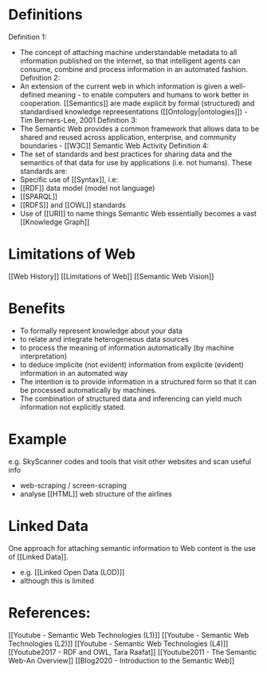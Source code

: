 # Definitions
Definition 1:
 - The concept of attaching machine understandable metadata to all information published on the internet, so that intelligent agents can consume, combine and process information in an automated fashion.
Definition 2:
 - An extension of the current web in which information is given a well-defined meaning - to enable computers and humans to work better in cooperation. [[Semantics]] are made explicit by formal (structured) and standardised knowledge repreesentations ([[Ontology|ontologies]]) - Tim Berners-Lee, 2001
Definition 3:
 - The Semantic Web provides a common framework that allows data to be shared and reused across application, enterprise, and community boundaries - [[W3C]] Semantic Web Activity
Definition 4:
 - The set of standards and best practices for sharing data and the semantics of that data for use by applications (i.e. not humans).
These standards are:
 - Specific use of [[Syntax]], i.e:
 - [[RDF]] data model (model not language)
 - [[SPARQL]]
 - [[RDFS]] and [[OWL]] standards
 - Use of [[URI]] to name things
Semantic Web essentially becomes a vast [[Knowledge Graph]]

# Limitations of Web
[[Web History]]
[[Limitations of Web]]
[[Semantic Web Vision]]

# Benefits
- To formally represent knowledge about your data
- to relate and integrate heterogeneous data sources
- to process the meaning of information automatically (by machine interpretation)
- to deduce implicite (not evident) information from explicite (evident) information in an automated way
- The intention is to provide information in a structured form so that it can be processed automatically by machines.
- The combination of structured data and inferencing can yield much information not explicitly stated.

# Example
e.g. SkyScanner	
codes and tools that visit other websites and scan useful info	
- web-scraping / screen-scraping
- analyse [[HTML]] web structure of the airlines

# Linked Data
One approach for attaching semantic information to Web content is the use of [[Linked Data]].
 - e.g. [[Linked Open Data (LOD)]]
 - although this is limited



# References:
[[Youtube - Semantic Web Technologies (L1)]]
[[Youtube - Semantic Web Technologies (L2)]]
[[Youtube - Semantic Web Technologies (L4)]]
[[Youtube2017 - RDF and OWL, Tara Raafat]]
[[Youtube2011 - The Semantic Web-An Overview]]
[[Blog2020 - Introduction to the Semantic Web]]






